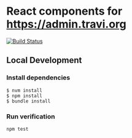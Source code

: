 # React components for https://admin.travi.org

[![Build Status](https://img.shields.io/travis/travi/admin.travi.org-components.svg?style=flat)](https://travis-ci.org/travi/admin.travi.org-components)

## Local Development

### Install dependencies

```
$ nvm install
$ npm install
$ bundle install
```

### Run verification
```
npm test
```
